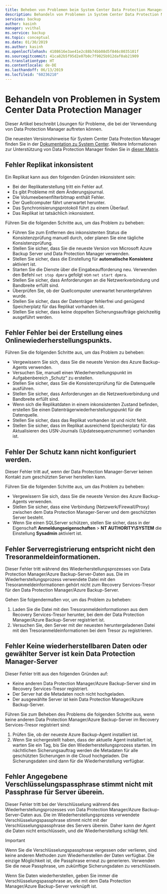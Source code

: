 ```yaml
---
title: Beheben von Problemen beim System Center Data Protection Manager mit Azure Backup
description: Behandeln von Problemen in System Center Data Protection Manager.
services: backup
author: kasinh
manager: vvithal
ms.service: backup
ms.topic: conceptual
ms.date: 01/30/2019
ms.author: kasinh
ms.openlocfilehash: 4108616e3ae41e2c88b74bb08d5f846c0035101f
ms.sourcegitcommit: 41ca82b5f95d2e07b0c7f9025b912daf0ab21909
ms.translationtype: HT
ms.contentlocale: de-DE
ms.lasthandoff: 06/13/2019
ms.locfileid: "60236210"
---
```

# <a name="troubleshoot-system-center-data-protection-manager"></a>Behandeln von Problemen in System Center Data Protection Manager

Dieser Artikel beschreibt Lösungen für Probleme, die bei der Verwendung von Data Protection Manager auftreten können.

Die neuesten Versionshinweise für System Center Data Protection Manager finden Sie in der [Dokumentation zu System Center](https://docs.microsoft.com/system-center/dpm/dpm-release-notes?view=sc-dpm-2016). Weitere Informationen zur Unterstützung von Data Protection Manager finden Sie in [dieser Matrix](https://docs.microsoft.com/system-center/dpm/dpm-protection-matrix?view=sc-dpm-2016).


## <a name="error-replica-is-inconsistent"></a>Fehler Replikat inkonsistent

Ein Replikat kann aus den folgenden Gründen inkonsistent sein:
- Bei der Replikaterstellung tritt ein Fehler auf.
- Es gibt Probleme mit dem Änderungsjournal.
- Die Volumeebenenfilterbitmap enthält Fehler.
- Der Quellcomputer fährt unerwartet herunter.
- Das Synchronisierungsprotokoll führt zu einem Überlauf.
- Das Replikat ist tatsächlich inkonsistent.

Führen Sie die folgenden Schritte aus, um das Problem zu beheben:
- Führen Sie zum Entfernen des inkonsistenten Status die Konsistenzprüfung manuell durch, oder planen Sie eine tägliche Konsistenzprüfung.
- Stellen Sie sicher, dass Sie die neueste Version von Microsoft Azure Backup Server und Data Protection Manager verwenden.
- Stellen Sie sicher, dass die Einstellung für **automatische Konsistenz** aktiviert ist.
- Starten Sie die Dienste über die Eingabeaufforderung neu. Verwenden den Befehl `net stop dpmra` gefolgt von `net start dpmra`.
- Stellen Sie sicher, dass Anforderungen an die Netzwerkverbindung und Bandbreite erfüllt sind.
- Überprüfen Sie, ob der Quellcomputer unerwartet heruntergefahren wurde.
- Stellen Sie sicher, dass der Datenträger fehlerfrei und genügend Speicherplatz für das Replikat vorhanden ist.
- Stellen Sie sicher, dass keine doppelten Sicherungsaufträge gleichzeitig ausgeführt werden.

## <a name="error-online-recovery-point-creation-failed"></a>Fehler Fehler bei der Erstellung eines Onlinewiederherstellungspunkts.

Führen Sie die folgenden Schritte aus, um das Problem zu beheben:
- Vergewissern Sie sich, dass Sie die neueste Version des Azure Backup-Agents verwenden.
- Versuchen Sie, manuell einen Wiederherstellungspunkt im Aufgabenbereich „Schutz“ zu erstellen.
- Stellen Sie sicher, dass Sie die Konsistenzprüfung für die Datenquelle ausführen.
- Stellen Sie sicher, dass Anforderungen an die Netzwerkverbindung und Bandbreite erfüllt sind.
- Wenn sich die Replikatdaten in einem inkonsistenten Zustand befinden, erstellen Sie einen Datenträgerwiederherstellungspunkt für die Datenquelle.
- Stellen Sie sicher, dass das Replikat vorhanden ist und nicht fehlt.
- Stellen Sie sicher, dass im Replikat ausreichend Speicherplatz für das Aktualisieren des USN-Journals (Updatesequenznummer) vorhanden ist.

## <a name="error-unable-to-configure-protection"></a>Fehler Der Schutz kann nicht konfiguriert werden.

Dieser Fehler tritt auf, wenn der Data Protection Manager-Server keinen Kontakt zum geschützten Server herstellen kann. 

Führen Sie die folgenden Schritte aus, um das Problem zu beheben:
- Vergewissern Sie sich, dass Sie die neueste Version des Azure Backup-Agents verwenden.
- Stellen Sie sicher, dass eine Verbindung (Netzwerk/Firewall/Proxy) zwischen dem Data Protection Manager-Server und dem geschützten Server besteht.
- Wenn Sie einen SQLServer schützen, stellen Sie sicher, dass in der Eigenschaft **Anmeldungseigenschaften** > **NT AUTHORITY\SYSTEM** die Einstellung **Sysadmin** aktiviert ist.

## <a name="error-server-not-registered-as-specified-in-vault-credential-file"></a>Fehler Serverregistrierung entspricht nicht den Tresoranmeldeinformationen.

Dieser Fehler tritt während des Wiederherstellungsprozesses von Data Protection Manager/Azure Backup-Server-Daten aus. Die im Wiederherstellungsprozess verwendete Datei mit den Tresoranmeldeinformationen gehört nicht zum Recovery Services-Tresor für den Data Protection Manager/Azure Backup-Server.

Gehen Sie folgendermaßen vor, um das Problem zu beheben:
1. Laden Sie die Datei mit den Tresoranmeldeinformationen aus dem Recovery Services-Tresor herunter, bei dem der Data Protection Manager/Azure Backup-Server registriert ist.
2. Versuchen Sie, den Server mit der neuesten heruntergeladenen Datei mit den Tresoranmeldeinformationen bei dem Tresor zu registrieren.

## <a name="error-no-recoverable-data-or-selected-server-not-a-data-protection-manager-server"></a>Fehler Keine wiederherstellbaren Daten oder gewählter Server ist kein Data Protection Manager-Server

Dieser Fehler tritt aus den folgenden Gründen auf:
- Keine anderen Data Protection Manager/Azure Backup-Server sind im Recovery Services-Tresor registriert.
- Der Server hat die Metadaten noch nicht hochgeladen.
- Der ausgewählte Server ist kein Data Protection Manager/Azure Backup-Server.

Führen Sie zum Beheben des Problems die folgenden Schritte aus, wenn keine anderen Data Protection Manager/Azure Backup-Server im Recovery Services-Tresor registriert sind:
1. Prüfen Sie, ob der neueste Azure Backup-Agent installiert ist.
2. Wenn Sie sichergestellt haben, dass der aktuelle Agent installiert ist, warten Sie ein Tag, bis Sie den Wiederherstellungsprozess starten. Im nächtlichen Sicherungsauftrag werden die Metadaten für alle geschützten Sicherungen in die Cloud hochgeladen. Die Sicherungsdaten sind dann für die Wiederherstellung verfügbar.

## <a name="error-provided-encryption-passphrase-doesnt-match-passphrase-for-server"></a>Fehler Angegebene Verschlüsselungspassphrase stimmt nicht mit Passphrase für Server überein.

Dieser Fehler tritt bei der Verschlüsselung während des Wiederherstellungsprozesses von Data Protection Manager/Azure Backup-Server-Daten aus. Die im Wiederherstellungsprozess verwendete Verschlüsselungspassphrase stimmt nicht mit der Verschlüsselungspassphrase des Servers überein. Daher kann der Agent die Daten nicht entschlüsseln, und die Wiederherstellung schlägt fehl.

> [!IMPORTANT]
> Wenn Sie die Verschlüsselungspassphrase vergessen oder verlieren, sind keine anderen Methoden zum Wiederherstellen der Daten verfügbar. Die einzige Möglichkeit ist, die Passphrase erneut zu generieren. Verwenden Sie die neue Passphrase, um zukünftige Sicherungsdaten zu verschlüsseln.
>
> Wenn Sie Daten wiederherstellen, geben Sie immer die Verschlüsselungspassphrase an, die mit dem Data Protection Manager/Azure Backup-Server verknüpft ist. 
>
